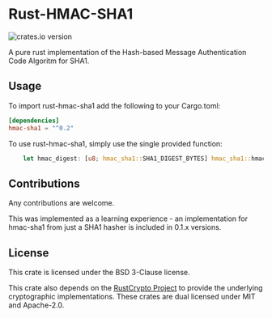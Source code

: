 # Rust-HMAC-SHA1

![crates.io version](https://img.shields.io/crates/v/hmac-sha1.svg)

A pure rust implementation of the Hash-based Message Authentication Code Algoritm for SHA1.

## Usage

To import rust-hmac-sha1 add the following to your Cargo.toml:
```toml
[dependencies]
hmac-sha1 = "^0.2"
```

To use rust-hmac-sha1, simply use the single provided function:
```rust
    let hmac_digest: [u8; hmac_sha1::SHA1_DIGEST_BYTES] hmac_sha1::hmac_sha1(key, message);
```
## Contributions

Any contributions are welcome.

This was implemented as a learning experience - an implementation for hmac-sha1 from just a SHA1 hasher is included in 0.1.x versions.

## License

This crate is licensed under the BSD 3-Clause license.

This crate also depends on the [RustCrypto Project](https://github.com/RustCrypto) to provide the underlying cryptographic implementations.
These crates are dual licensed under MIT and Apache-2.0.
